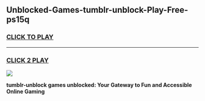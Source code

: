 
## Unblocked-Games-tumblr-unblock-Play-Free-ps15q
<h3>
<a href="https://premium76.site?title=tumblr-unblock&ref=21A">CLICK TO PLAY</a></h3>
<hr>

<h3>
<a href="https://premium76.site?title=tumblr-unblock&ref=21A">CLICK 2 PLAY</a>
  
</h3>

<a href="https://premium76.site?title=tumblr-unblock&ref=21A"><img src="https://clearcache.store/games.png"></a>


**tumblr-unblock games unblocked: Your Gateway to Fun and Accessible Online Gaming**

